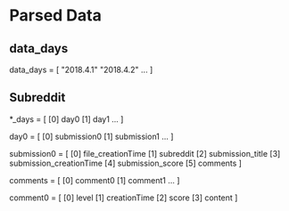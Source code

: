 # Parsed Data

## data_days

data_days = [
    "2018.4.1"
    "2018.4.2"
    ...
]

## Subreddit

*_days = [
    [0] day0
    [1] day1
    ...
]

day0 = [
    [0] submission0
    [1] submission1
    ...
]

submission0 = [
       [0]  file_creationTime
       [1] subreddit
       [2] submission_title
       [3] submission_creationTime
       [4] submission_score
       [5] comments
]

comments = [
    [0] comment0
    [1] comment1
    ...
]

comment0 = [
    [0] level
    [1] creationTime
    [2] score
    [3] content
]